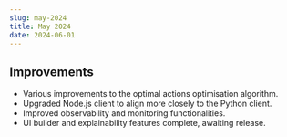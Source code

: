 ```yaml
---
slug: may-2024
title: May 2024
date: 2024-06-01
---
```


## Improvements

- Various improvements to the optimal actions optimisation algorithm.
- Upgraded Node.js client to align more closely to the Python client.
- Improved observability and monitoring functionalities.
- UI builder and explainability features complete, awaiting release.